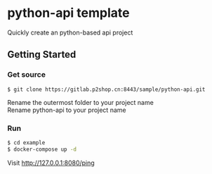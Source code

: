 # python-api template

Quickly create an python-based api project

## Getting Started

### Get source
```
$ git clone https://gitlab.p2shop.cn:8443/sample/python-api.git
```
Rename the outermost folder to your project name  
Rename python-api to your project name



### Run
```bash
$ cd example
$ docker-compose up -d
```

Visit           http://127.0.0.1:8080/ping


